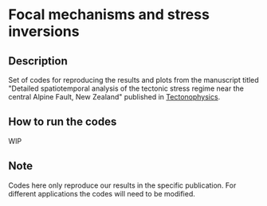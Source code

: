 # Focal mechanisms and stress inversions

Description
------------
Set of codes for reproducing the results and plots from the manuscript titled
"Detailed spatiotemporal analysis of the tectonic stress regime near 
the central Alpine Fault, New Zealand" published in [Tectonophysics](https://www.sciencedirect.com/science/article/abs/pii/S0040195119303208?via%3Dihub).


How to run the codes
------------
WIP


Note
------------
Codes here only reproduce our results in the specific publication.
For different applications the codes will need to be modified.


